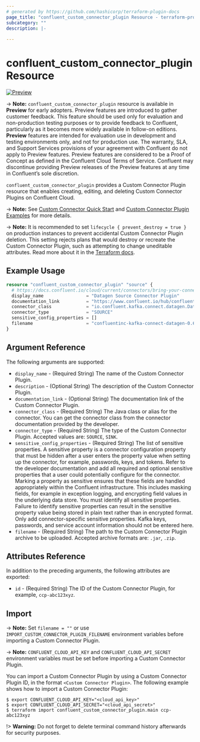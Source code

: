 ```yaml
---
# generated by https://github.com/hashicorp/terraform-plugin-docs
page_title: "confluent_custom_connector_plugin Resource - terraform-provider-confluent"
subcategory: ""
description: |-
  
---
```


# confluent_custom_connector_plugin Resource

[![Preview](https://img.shields.io/badge/Lifecycle%20Stage-Preview-%2300afba)](https://docs.confluent.io/cloud/current/api.html#section/Versioning/API-Lifecycle-Policy)

-> **Note:** `confluent_custom_connector_plugin` resource is available in **Preview** for early adopters. Preview features are introduced to gather customer feedback. This feature should be used only for evaluation and non-production testing purposes or to provide feedback to Confluent, particularly as it becomes more widely available in follow-on editions.  
**Preview** features are intended for evaluation use in development and testing environments only, and not for production use. The warranty, SLA, and Support Services provisions of your agreement with Confluent do not apply to Preview features. Preview features are considered to be a Proof of Concept as defined in the Confluent Cloud Terms of Service. Confluent may discontinue providing Preview releases of the Preview features at any time in Confluent’s sole discretion.

`confluent_custom_connector_plugin` provides a Custom Connector Plugin resource that enables creating, editing, and deleting Custom Connector Plugins on Confluent Cloud.

-> **Note:** See [Custom Connector Quick Start](https://docs.confluent.io/cloud/current/connectors/bring-your-connector/custom-connector-qs.html#custom-connector-quick-start) and [Custom Connector Plugin Examples](https://docs.confluent.io/cloud/current/connectors/connect-api-section.html#custom-connector-plugin-examples) for more details.

-> **Note:** It is recommended to set `lifecycle { prevent_destroy = true }` on production instances to prevent accidental Custom Connector Plugin deletion. This setting rejects plans that would destroy or recreate the Custom Connector Plugin, such as attempting to change uneditable attributes. Read more about it in the [Terraform docs](https://www.terraform.io/language/meta-arguments/lifecycle#prevent_destroy).

## Example Usage

```terraform
resource "confluent_custom_connector_plugin" "source" {
  # https://docs.confluent.io/cloud/current/connectors/bring-your-connector/custom-connector-qs.html#custom-connector-quick-start
  display_name                = "Datagen Source Connector Plugin"
  documentation_link          = "https://www.confluent.io/hub/confluentinc/kafka-connect-datagen"
  connector_class             = "io.confluent.kafka.connect.datagen.DatagenConnector"
  connector_type              = "SOURCE"
  sensitive_config_properties = []
  filename                    = "confluentinc-kafka-connect-datagen-0.6.2.zip"
}
```

<!-- schema generated by tfplugindocs -->
## Argument Reference

The following arguments are supported:

- `display_name` - (Required String) The name of the Custom Connector Plugin.
- `description` - (Optional String) The description of the Custom Connector Plugin.
- `documentation_link` - (Optional String) The documentation link of the Custom Connector Plugin.
- `connector_class` - (Required String) The Java class or alias for the connector. You can get the connector class from the connector documentation provided by the developer.
- `connector_type` - (Required String) The type of the Custom Connector Plugin. Accepted values are: `SOURCE`, `SINK`.
- `sensitive_config_properties` - (Required String) The list of sensitive properties. A sensitive property is a connector configuration property that must be hidden after a user enters the property value when setting up the connector, for example, passwords, keys, and tokens. Refer to the developer documentation and add all required and optional sensitive properties that a user could potentially configure for the connector. Marking a property as sensitive ensures that these fields are handled appropriately within the Confluent infrastructure. This includes masking fields, for example in exception logging, and encrypting field values in the underlying data store. You must identify all sensitive properties. Failure to identify sensitive properties can result in the sensitive property value being stored in plain text rather than in encrypted format. Only add connector-specific sensitive properties. Kafka keys, passwords, and service account information should not be entered here.
- `filename` - (Required String) The path to the Custom Connector Plugin archive to be uploaded. Accepted archive formats are: `.jar`, `.zip`.

## Attributes Reference

In addition to the preceding arguments, the following attributes are exported:

- `id` - (Required String) The ID of the Custom Connector Plugin, for example, `ccp-abc123xyz`.

## Import

-> **Note:** Set `filename = ""` or use `IMPORT_CUSTOM_CONNECTOR_PLUGIN_FILENAME` environment variables before importing a Custom Connector Plugin.

-> **Note:** `CONFLUENT_CLOUD_API_KEY` and `CONFLUENT_CLOUD_API_SECRET` environment variables must be set before importing a Custom Connector Plugin.

You can import a Custom Connector Plugin by using a Custom Connector Plugin ID, in the format `<Custom Connector Plugin>`. The following example shows how to import a Custom Connector Plugin:

```shell
$ export CONFLUENT_CLOUD_API_KEY="<cloud_api_key>"
$ export CONFLUENT_CLOUD_API_SECRET="<cloud_api_secret>"
$ terraform import confluent_custom_connector_plugin.main ccp-abc123xyz
```

!> **Warning:** Do not forget to delete terminal command history afterwards for security purposes.
